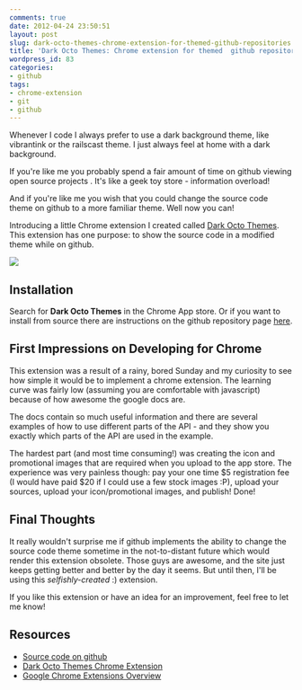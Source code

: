 ```yaml
---
comments: true
date: 2012-04-24 23:50:51
layout: post
slug: dark-octo-themes-chrome-extension-for-themed-github-repositories
title: 'Dark Octo Themes: Chrome extension for themed  github repositories'
wordpress_id: 83
categories:
- github
tags:
- chrome-extension
- git
- github
---
```


Whenever I code I always prefer to use a dark background theme, like vibrantink or the railscast theme. I just always feel at home with a dark background. 

If you're like me you probably spend a fair amount of time on github viewing open source projects . It's like a geek toy store - information overload!

And if you're like me you wish that you could change the source code theme on github to a more familiar theme. Well now you can! 

Introducing a little Chrome extension I created called [Dark Octo Themes](https://chrome.google.com/webstore/detail/iahjlgmjhgemeebaflejbgfpojahcnng?hl=en-GB). This extension has one purpose: to show the source code in a modified theme while on github.

![](images/posts/darkoctotheme.png)

## Installation

Search for **Dark Octo Themes** in the Chrome App store. Or if you want to install from source there are instructions on the github repository page [here](https://github.com/craigerm/dark-octo-themes).

## First Impressions on Developing for Chrome
This extension was a result of a rainy, bored Sunday and my curiosity to see how simple it would be to implement a chrome extension. The learning curve was fairly low (assuming you are comfortable with javascript) because of how awesome the google docs are. 

The docs contain so much useful information and there are several examples of how to use different parts of the API - and they show you exactly which parts of the API are used in the example. 

The hardest part (and most time consuming!) was creating the icon and promotional images that are required when you upload to the app store. The experience was very painless though: pay your one time $5 registration fee (I would have paid $20 if I could use a few stock images :P), upload your sources, upload your icon/promotional images, and publish! Done! 

## Final Thoughts
It really wouldn't surprise me if github implements the ability to change the source code theme sometime in the not-to-distant future which would render this extension obsolete. Those guys are awesome, and the site just keeps getting better and better by the day it seems. But until then, I'll be using this _selfishly-created_ :) extension. 

If you like this extension or have an idea for an improvement, feel free to let me know!

## Resources

  * [Source code on github](https://github.com/craigerm/dark-octo-themes)
  * [Dark Octo Themes Chrome Extension](https://chrome.google.com/webstore/detail/iahjlgmjhgemeebaflejbgfpojahcnng?hl=en-GB)
  * [Google Chrome Extensions Overview](http://code.google.com/chrome/extensions/overview.html)

